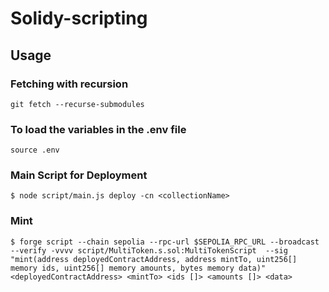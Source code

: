# Solidy-scripting

## Usage

### Fetching with recursion

```shell
git fetch --recurse-submodules
```

### To load the variables in the .env file

```shell
source .env
```

### Main Script for Deployment

```shell
$ node script/main.js deploy -cn <collectionName>
```

### Mint

```shell
$ forge script --chain sepolia --rpc-url $SEPOLIA_RPC_URL --broadcast --verify -vvvv script/MultiToken.s.sol:MultiTokenScript  --sig "mint(address deployedContractAddress, address mintTo, uint256[] memory ids, uint256[] memory amounts, bytes memory data)" <deployedContractAddress> <mintTo> <ids []> <amounts []> <data>
```